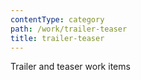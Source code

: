 ```yaml
---
contentType: category
path: /work/trailer-teaser
title: trailer-teaser
---
```

Trailer and teaser work items
